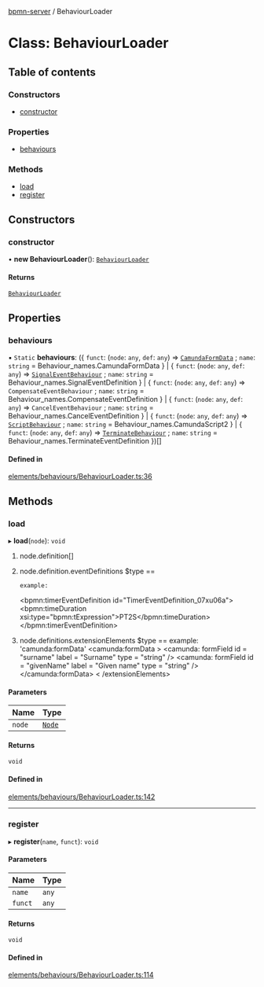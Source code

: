 [bpmn-server](../README.md) / BehaviourLoader

# Class: BehaviourLoader

## Table of contents

### Constructors

- [constructor](BehaviourLoader.md#constructor)

### Properties

- [behaviours](BehaviourLoader.md#behaviours)

### Methods

- [load](BehaviourLoader.md#load)
- [register](BehaviourLoader.md#register)

## Constructors

### constructor

• **new BehaviourLoader**(): [`BehaviourLoader`](BehaviourLoader.md)

#### Returns

[`BehaviourLoader`](BehaviourLoader.md)

## Properties

### behaviours

▪ `Static` **behaviours**: (\{ `funct`: (`node`: `any`, `def`: `any`) => [`CamundaFormData`](CamundaFormData.md) ; `name`: `string` = Behaviour\_names.CamundaFormData } \| \{ `funct`: (`node`: `any`, `def`: `any`) => [`SignalEventBehaviour`](SignalEventBehaviour.md) ; `name`: `string` = Behaviour\_names.SignalEventDefinition } \| \{ `funct`: (`node`: `any`, `def`: `any`) => `CompensateEventBehaviour` ; `name`: `string` = Behaviour\_names.CompensateEventDefinition } \| \{ `funct`: (`node`: `any`, `def`: `any`) => `CancelEventBehaviour` ; `name`: `string` = Behaviour\_names.CancelEventDefinition } \| \{ `funct`: (`node`: `any`, `def`: `any`) => [`ScriptBehaviour`](ScriptBehaviour.md) ; `name`: `string` = Behaviour\_names.CamundaScript2 } \| \{ `funct`: (`node`: `any`, `def`: `any`) => [`TerminateBehaviour`](TerminateBehaviour.md) ; `name`: `string` = Behaviour\_names.TerminateEventDefinition })[]

#### Defined in

[elements/behaviours/BehaviourLoader.ts:36](https://bitbucket.org/ralphhanna/bpmn-server/src/2ac50a51/WebApp/bpmnServer/src/elements/behaviours/BehaviourLoader.ts#lines-36)

## Methods

### load

▸ **load**(`node`): `void`

1.  node.definition[<name>]
 2.  node.definition.eventDefinitions
         $type == <name>
         
         example:
         
       <bpmn:timerEventDefinition id="TimerEventDefinition_07xu06a">
          <bpmn:timeDuration xsi:type="bpmn:tExpression">PT2S</bpmn:timeDuration>
       </bpmn:timerEventDefinition>
         
 3.  node.definitions.extensionElements
         $type == <name>
         example: 'camunda:formData'
           <extensionElements>
               <camunda:formData >
                   <camunda: formField id = "surname" label = "Surname" type = "string" />
                       <camunda: formField id = "givenName" label = "Given name" type = "string" />
               </camunda:formData>
          < /extensionElements>

#### Parameters

| Name | Type |
| :------ | :------ |
| `node` | [`Node`](Node.md) |

#### Returns

`void`

#### Defined in

[elements/behaviours/BehaviourLoader.ts:142](https://bitbucket.org/ralphhanna/bpmn-server/src/2ac50a51/WebApp/bpmnServer/src/elements/behaviours/BehaviourLoader.ts#lines-142)

___

### register

▸ **register**(`name`, `funct`): `void`

#### Parameters

| Name | Type |
| :------ | :------ |
| `name` | `any` |
| `funct` | `any` |

#### Returns

`void`

#### Defined in

[elements/behaviours/BehaviourLoader.ts:114](https://bitbucket.org/ralphhanna/bpmn-server/src/2ac50a51/WebApp/bpmnServer/src/elements/behaviours/BehaviourLoader.ts#lines-114)
